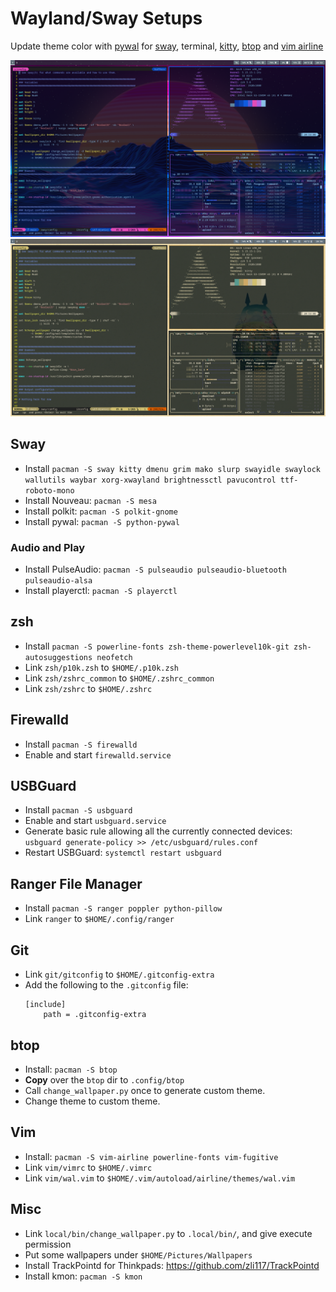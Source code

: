 # Wayland/Sway Setups

Update theme color with [pywal](https://github.com/dylanaraps/pywal) for [sway](https://github.com/swaywm/sway), terminal, [kitty](https://github.com/kovidgoyal/kitty), [btop](https://github.com/aristocratos/btop) and [vim airline](https://github.com/vim-airline/vim-airline)

![screenshot](img/img2.png)
![screenshot](img/img4.png)

## Sway
 - Install `pacman -S sway kitty dmenu grim mako slurp swayidle swaylock wallutils waybar xorg-xwayland brightnessctl pavucontrol ttf-roboto-mono` 
 - Install Nouveau: `pacman -S mesa`
 - Install polkit: `pacman -S polkit-gnome`
 - Install pywal: `pacman -S python-pywal`

### Audio and Play
 - Install PulseAudio: `pacman -S pulseaudio pulseaudio-bluetooth pulseaudio-alsa`
 - Install playerctl: `pacman -S playerctl`

## zsh
 - Install `pacman -S powerline-fonts zsh-theme-powerlevel10k-git zsh-autosuggestions neofetch`
 - Link `zsh/p10k.zsh` to `$HOME/.p10k.zsh`
 - Link `zsh/zshrc_common` to `$HOME/.zshrc_common`
 - Link `zsh/zshrc` to `$HOME/.zshrc`

## Firewalld
 - Install `pacman -S firewalld`
 - Enable and start `firewalld.service`

## USBGuard
 - Install `pacman -S usbguard`
 - Enable and start `usbguard.service`
 - Generate basic rule allowing all the currently connected devices: `usbguard generate-policy >> /etc/usbguard/rules.conf`
 - Restart USBGuard: `systemctl restart usbguard`

## Ranger File Manager
 - Install `pacman -S ranger poppler python-pillow`
 - Link `ranger` to `$HOME/.config/ranger`

## Git
 - Link `git/gitconfig` to `$HOME/.gitconfig-extra`
 - Add the following to the `.gitconfig` file:
   ```
   [include]
       path = .gitconfig-extra
   ```

## btop
 - Install: `pacman -S btop`
 - **Copy** over the `btop` dir to `.config/btop`
 - Call `change_wallpaper.py` once to generate custom theme.
 - Change theme to custom theme.

## Vim
 - Install: `pacman -S vim-airline powerline-fonts vim-fugitive`
 - Link `vim/vimrc` to `$HOME/.vimrc`
 - Link `vim/wal.vim` to `$HOME/.vim/autoload/airline/themes/wal.vim`

## Misc
 - Link `local/bin/change_wallpaper.py` to `.local/bin/`, and give execute permission
 - Put some wallpapers under `$HOME/Pictures/Wallpapers`
 - Install TrackPointd for Thinkpads: https://github.com/zli117/TrackPointd
 - Install kmon: `pacman -S kmon`
